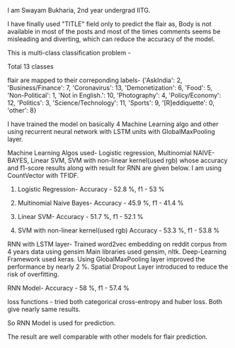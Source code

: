I am Swayam Bukharia, 2nd year undergrad IITG.

I have finally used "TITLE" field only to predict the flair as, Body is not available in most of the posts and most of the times 
comments seems be misleading and diverting, which can reduce the accuracy of the model.

This is multi-class classification problem -

Total 13 classes

flair are mapped to their correponding labels-
{'AskIndia': 2,
 'Business/Finance': 7,
 'Coronavirus': 13,
 'Demonetization': 6,
 'Food': 5,
 'Non-Political': 1,
 'Not in English.': 10,
 'Photography': 4,
 'Policy/Economy': 12,
 'Politics': 3,
 'Science/Technology': 11,
 'Sports': 9,
 '[R]eddiquette': 0,
 'other': 8}

I have trained the model on basically 4 Machine Learning algo and other using recurrent neural network with LSTM units with 
GlobalMaxPooling layer.

Machine Learning Algos used- Logistic regression, Multinomial NAIVE- BAYES, Linear SVM, SVM with non-linear kernel(used rgb) whose 
accuracy and f1-score results along with result for RNN are given below. I am using CountVector with TFIDF.

1. Logistic Regression- 
   Accuracy - 52.8 %, f1 - 53 %
   
2. Multinomial Naive Bayes-
   Accuracy - 45.9 %, f1 - 41.4 %
   
3. Linear SVM-
   Accuracy - 51.7 %, f1 - 52.1 %
   
4. SVM with non-linear kernel(used rgb)
   Accuracy - 53.3 %, f1 - 53.8 %
   
RNN with LSTM layer-
Trained word2vec embedding on reddit corpus from 4 years data using gensim
Main libraries used gensim, nltk. Deep-Learning Framework used keras.
Using GlobalMaxPooling layer improved the performance by nearly 2 %. Spatial Dropout Layer introduced to reduce the risk of overfitting.

RNN Model-
Accuracy - 58 %, f1 - 57.4 %

loss functions - tried both categorical cross-entropy and huber loss. Both give nearly same results.

So RNN Model is used for prediction.

The result are well comparable with other models for flair prediction. 


   
 
